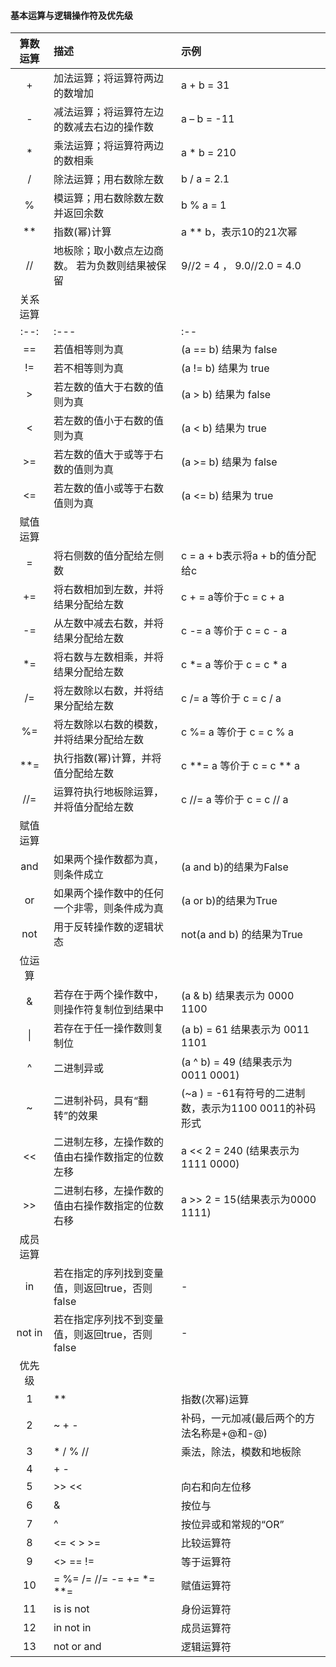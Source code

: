 #### 基本运算与逻辑操作符及优先级
|算数运算|描述|示例|
|:--:|:---|:--|
|+	|加法运算；将运算符两边的数增加|a + b = 31|
|-	|减法运算；将运算符左边的数减去右边的操作数|	a – b = -11|
|*	|乘法运算；将运算符两边的数相乘|a * b = 210|
|/	|除法运算；用右数除左数|b / a = 2.1|
|%	|模运算；用右数除数左数并返回余数|b % a = 1|
|\*\*|	指数(幂)计算|	a ** b，表示10的21次幂|
|//	|地板除；取小数点左边商数。 若为负数则结果被保留|	9//2 = 4 ， 9.0//2.0 = 4.0|
|关系运算|||
|:--:|:---|:--|
|==|若值相等则为真					|	(a == b)  结果为 false        |
|!=|若不相等则为真					|	(a != b) 结果为 true         |
|>| 若左数的值大于右数的值则为真		|		(a > b) 结果为 false |
|<| 若左数的值小于右数的值则为真		|		(a < b) 结果为 true  |
|\>=|若左数的值大于或等于右数的值则为真|	(a >= b) 结果为 false        |
|<=|若左数的值小或等于右数值则为真	|	(a <= b) 结果为 true         |
|赋值运算|
|=	|将右侧数的值分配给左侧数					|c = a + b表示将a + b的值分配给c |
|+=	|将右数相加到左数，并将结果分配给左数		|		c + = a等价于c = c + a   |
|-=	|从左数中减去右数，并将结果分配给左数		|	c -= a 等价于 c = c - a      |
|*=	|将右数与左数相乘，并将结果分配给左数		|	c *= a 等价于 c = c * a      |
|/=	|将左数除以右数，并将结果分配给左数			|		c /= a 等价于 c = c / a  |
|%=	|将左数除以右数的模数，并将结果分配给左数	|c %= a 等价于 c = c % a         |
|**=	|执行指数(幂)计算，并将值分配给左数		|	c **= a 等价于 c = c ** a    |
|//=	|运算符执行地板除运算，并将值分配给左数|	c //= a 等价于 c = c // a    |
|赋值运算|
|and|如果两个操作数都为真，则条件成立				|(a and b)的结果为False        |
|or	|如果两个操作数中的任何一个非零，则条件成为真	|	(a or b)的结果为True       |
|not|用于反转操作数的逻辑状态						|	not(a and b) 的结果为True|
|位运算|
|&	|若存在于两个操作数中，则操作符复制位到结果中|(a & b) 结果表示为 0000 1100              |
|\|	|若存在于任一操作数则复制位|	(a b) = 61 结果表示为 0011 1101                         |
|^	|二进制异或|	(a ^ b) = 49 (结果表示为 0011 0001)                                     |
|~	|二进制补码，具有“翻转”的效果|	(~a ) = -61有符号的二进制数，表示为1100 0011的补码形式|
|<<	|二进制左移，左操作数的值由右操作数指定的位数左移|a << 2 = 240 (结果表示为 1111 0000)   |
|\>>	|二进制右移，左操作数的值由右操作数指定的位数右移|a >> 2 = 15(结果表示为0000 1111)      |
|成员运算|
|in	|若在指定的序列找到变量值，则返回true，否则false|	-|
|not in	|若在指定序列找不到变量值，则返回true，否则false|	-|
|优先级|
|1	|**	|指数(次幂)运算                                 |
|2	|~ + -	|补码，一元加减(最后两个的方法名称是+@和-@) |
|3	|\* / % //	|乘法，除法，模数和地板除               |
|4	|\+ -	|                                           |
|5	|\>> <<	|向右和向左位移                             |
|6	|&	|按位与                                         |
|7	|^ 	|按位异或和常规的“OR”                           |
|8	|<= < > >=	|比较运算符                             |
|9	|<> == !=	|等于运算符                             |
|10|= %= /= //= -= += *= **=|	赋值运算符              |
|11|is is not	|身份运算符                             |
|12|in not in	|成员运算符                             |
|13|not or and	|逻辑运算符                             |